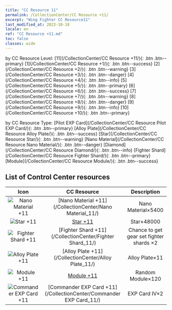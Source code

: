 ```yaml
---
title: "CC Resource 11"
permalink: /CollectionCenter/CC Resource +11/
excerpt: "Wing Fighter CC Resource11"
last_modified_at: 2023-10-18
locale: en
ref: "CC Resource +11.md"
toc: false
classes: wide
---
```


  by CC Resource Level:  [11](/CollectionCenter/CC Resource +11/){: .btn .btn--primary}   [1](/CollectionCenter/CC Resource +1/){: .btn .btn--success}   [2](/CollectionCenter/CC Resource +2/){: .btn .btn--warning}   [3](/CollectionCenter/CC Resource +3/){: .btn .btn--danger}   [4](/CollectionCenter/CC Resource +4/){: .btn .btn--info}   [5](/CollectionCenter/CC Resource +5/){: .btn .btn--primary}   [6](/CollectionCenter/CC Resource +6/){: .btn .btn--success}   [7](/CollectionCenter/CC Resource +7/){: .btn .btn--warning}   [8](/CollectionCenter/CC Resource +8/){: .btn .btn--danger}   [9](/CollectionCenter/CC Resource +9/){: .btn .btn--info}   [10](/CollectionCenter/CC Resource +10/){: .btn .btn--primary} 

  by CC Resource Type:  [Pilot EXP Card](/CollectionCenter/CC Resource Pilot EXP Card/){: .btn .btn--primary}   [Alloy Plate](/CollectionCenter/CC Resource Alloy Plate/){: .btn .btn--success}   [Star](/CollectionCenter/CC Resource Star/){: .btn .btn--warning}   [Nano Material](/CollectionCenter/CC Resource Nano Material/){: .btn .btn--danger}   [Diamond](/CollectionCenter/CC Resource Diamond/){: .btn .btn--info}   [Fighter Shard](/CollectionCenter/CC Resource Fighter Shard/){: .btn .btn--primary}   [Module](/CollectionCenter/CC Resource Module/){: .btn .btn--success} 

## List of Control Center resources

  |   Icon |      CC Resource        |   Description   |
  |:------:|:---------------:|:---------------:|
  | ![Nano Material +11](/images/cc/CC_Nano_Material_6_p.png) | [Nano Material +11](/CollectionCenter/Nano Material_11/) | Nano Material×5400 |
  | ![Star +11](/images/cc/CC_Star_6_p.png) | [Star +11](/CollectionCenter/Star_11/) | Star×48000 |
  | ![Fighter Shard +11](/images/cc/CC_Fighter_Shard_6_p.png) | [Fighter Shard +11](/CollectionCenter/Fighter Shard_11/) | Chance to get gear set fighter shards ×2 |
  | ![Alloy Plate +11](/images/cc/CC_Alloy_Plate_6_p.png) | [Alloy Plate +11](/CollectionCenter/Alloy Plate_11/) | Alloy Plate×11 |
  | ![Module +11](/images/cc/CC_Module_6_p.png) | [Module +11](/CollectionCenter/Module_11/) | Random Module×120 |
  | ![Commander EXP Card +11](/images/cc/CC_Pilot_EXP_Card_6_p.png) | [Commander EXP Card +11](/CollectionCenter/Commander EXP Card_11/) | EXP Card IV×2 |
